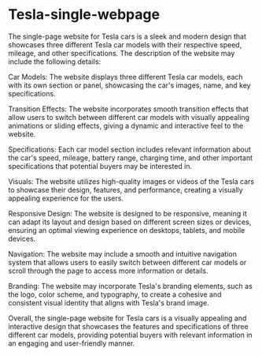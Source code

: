 # Tesla-single-webpage
The single-page website for Tesla cars is a sleek and modern design that showcases three different Tesla car models with their respective speed, mileage, and other specifications. The description of the website may include the following details:

Car Models: The website displays three different Tesla car models, each with its own section or panel, showcasing the car's images, name, and key specifications.

Transition Effects: The website incorporates smooth transition effects that allow users to switch between different car models with visually appealing animations or sliding effects, giving a dynamic and interactive feel to the website.

Specifications: Each car model section includes relevant information about the car's speed, mileage, battery range, charging time, and other important specifications that potential buyers may be interested in.

Visuals: The website utilizes high-quality images or videos of the Tesla cars to showcase their design, features, and performance, creating a visually appealing experience for the users.

Responsive Design: The website is designed to be responsive, meaning it can adapt its layout and design based on different screen sizes or devices, ensuring an optimal viewing experience on desktops, tablets, and mobile devices.

Navigation: The website may include a smooth and intuitive navigation system that allows users to easily switch between different car models or scroll through the page to access more information or details.

Branding: The website may incorporate Tesla's branding elements, such as the logo, color scheme, and typography, to create a cohesive and consistent visual identity that aligns with Tesla's brand image.

Overall, the single-page website for Tesla cars is a visually appealing and interactive design that showcases the features and specifications of three different car models, providing potential buyers with relevant information in an engaging and user-friendly manner.
